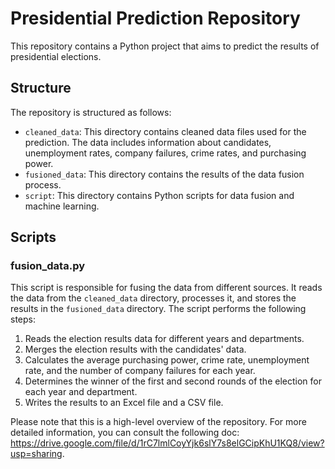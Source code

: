# Presidential Prediction Repository

This repository contains a Python project that aims to predict the results of presidential elections.

## Structure

The repository is structured as follows:

- `cleaned_data`: This directory contains cleaned data files used for the prediction. The data includes information about candidates, unemployment rates, company failures, crime rates, and purchasing power.
- `fusioned_data`: This directory contains the results of the data fusion process.
- `script`: This directory contains Python scripts for data fusion and machine learning.

## Scripts

### fusion_data.py

This script is responsible for fusing the data from different sources. It reads the data from the `cleaned_data` directory, processes it, and stores the results in the `fusioned_data` directory. The script performs the following steps:

1. Reads the election results data for different years and departments.
2. Merges the election results with the candidates' data.
3. Calculates the average purchasing power, crime rate, unemployment rate, and the number of company failures for each year.
4. Determines the winner of the first and second rounds of the election for each year and department.
5. Writes the results to an Excel file and a CSV file.

Please note that this is a high-level overview of the repository. For more detailed information, you can consult the following doc: https://drive.google.com/file/d/1rC7lmlCoyYjk6slY7s8elGCipKhU1KQ8/view?usp=sharing. 
